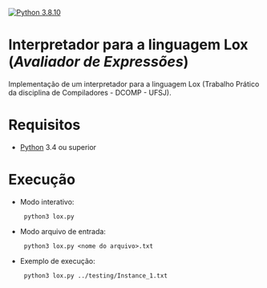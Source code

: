 [![Python 3.8.10](https://img.shields.io/badge/python-3.8.10-blue.svg)](https://www.python.org/downloads/release/python-3810/)

# Interpretador para a linguagem Lox (_Avaliador de Expressões_)
 Implementação de um interpretador para a linguagem Lox (Trabalho Prático da disciplina de Compiladores - DCOMP - UFSJ).
 
  # Requisitos
 
- [Python](https://python.org) 3.4 ou superior
       
 # Execução
 
- Modo interativo:
        
       python3 lox.py
       
- Modo arquivo de entrada:

       python3 lox.py <nome do arquivo>.txt
       
- Exemplo de execução:

       python3 lox.py ../testing/Instance_1.txt
